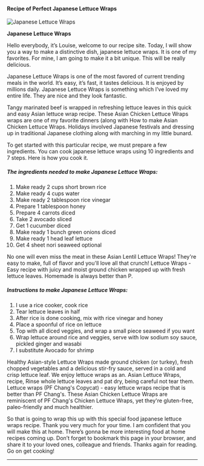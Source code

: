             

#### Recipe of Perfect Japanese Lettuce Wraps

![Japanese Lettuce Wraps](https://img-global.cpcdn.com/recipes/efe697d4e957d69e/751x532cq70/japanese-lettuce-wraps-recipe-main-photo.jpg)

**Japanese Lettuce Wraps**

Hello everybody, it’s Louise, welcome to our recipe site. Today, I will show you a way to make a distinctive dish, japanese lettuce wraps. It is one of my favorites. For mine, I am going to make it a bit unique. This will be really delicious.

Japanese Lettuce Wraps is one of the most favored of current trending meals in the world. It’s easy, it’s fast, it tastes delicious. It is enjoyed by millions daily. Japanese Lettuce Wraps is something which I’ve loved my entire life. They are nice and they look fantastic.

Tangy marinated beef is wrapped in refreshing lettuce leaves in this quick and easy Asian lettuce wrap recipe. These Asian Chicken Lettuce Wraps wraps are one of my favorite dinners (along with How to make Asian Chicken Lettuce Wraps. Holidays involved Japanese festivals and dressing up in traditional Japanese clothing along with marching in my little bunard.

To get started with this particular recipe, we must prepare a few ingredients. You can cook japanese lettuce wraps using 10 ingredients and 7 steps. Here is how you cook it.

##### The ingredients needed to make Japanese Lettuce Wraps:

1.  Make ready 2 cups short brown rice
2.  Make ready 4 cups water
3.  Make ready 2 tablespoon rice vinegar
4.  Prepare 1 tablespoon honey
5.  Prepare 4 carrots diced
6.  Take 2 avocado sliced
7.  Get 1 cucumber diced
8.  Make ready 1 bunch green onions diced
9.  Make ready 1 head leaf lettuce
10.  Get 4 sheet nori seaweed optional

No one will even miss the meat in these Asian Lentil Lettuce Wraps! They're easy to make, full of flavor and you'll love all that crunch! Lettuce Wraps - Easy recipe with juicy and moist ground chicken wrapped up with fresh lettuce leaves. Homemade is always better than P.

##### Instructions to make Japanese Lettuce Wraps:

1.  I use a rice cooker, cook rice
2.  Tear lettuce leaves in half
3.  After rice is done cooking, mix with rice vinegar and honey
4.  Place a spoonful of rice on lettuce
5.  Top with all diced veggies, and wrap a small piece seaweed if you want
6.  Wrap lettuce around rice and veggies, serve with low sodium soy sauce, pickled ginger and wasabi
7.  I substitute Avocado for shrimp

Healthy Asian-style Lettuce Wraps made ground chicken (or turkey), fresh chopped vegetables and a delicious stir-fry sauce, served in a cold and crisp lettuce leaf. We enjoy lettuce wraps as an. Asian Lettuce Wraps, recipe, Rinse whole lettuce leaves and pat dry, being careful not tear them. Lettuce wraps (PF Chang's Copycat) - easy lettuce wraps recipe that is better than PF Chang's. These Asian Chicken Lettuce Wraps are reminiscent of PF Chang's Chicken Lettuce Wraps, yet they're gluten-free, paleo-friendly and much healthier.

So that is going to wrap this up with this special food japanese lettuce wraps recipe. Thank you very much for your time. I am confident that you will make this at home. There’s gonna be more interesting food at home recipes coming up. Don’t forget to bookmark this page in your browser, and share it to your loved ones, colleague and friends. Thanks again for reading. Go on get cooking!

* * *